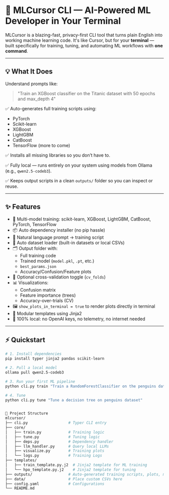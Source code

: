 # 🧠 MLCursor CLI — AI-Powered ML Developer in Your Terminal

MLCursor is a blazing-fast, privacy-first CLI tool that turns plain English into working machine learning code. It's like Cursor, but for your **terminal** — built specifically for training, tuning, and automating ML workflows with **one command**.

---

## 💡 What It Does

Understand prompts like:

> "Train an XGBoost classifier on the Titanic dataset with 50 epochs and max_depth 4"

✅ Auto-generates full training scripts using:

- PyTorch  
- Scikit-learn  
- XGBoost  
- LightGBM  
- CatBoost  
- TensorFlow (more to come)

✅ Installs all missing libraries so you don’t have to.

✅ Fully local — runs entirely on your system using models from Ollama (e.g., `qwen2.5-codeb3`).

✅ Keeps output scripts in a clean `outputs/` folder so you can inspect or reuse.

---

## ✨ Features

- 🔁 Multi-model training: scikit-learn, XGBoost, LightGBM, CatBoost, PyTorch, TensorFlow
- 📦 Auto dependency installer (no pip hassle)
- 🧠 Natural language prompt → training script
- 📂 Auto dataset loader (built-in datasets or local CSVs)
- 🗂️ Output folder with:
  - Full training code
  - Trained model (`model.pkl`, `.pt`, etc.)
  - `best_params.json`
  - Accuracy/Confusion/Feature plots
- 🧪 Optional cross-validation toggle (`cv_folds`)
- 📊 Visualizations:
  - Confusion matrix
  - Feature importance (trees)
  - Accuracy-over-trials (CV)
- 🖼️ `show_plots_in_terminal = true` to render plots directly in terminal
- 📜 Modular templates using Jinja2
- 🔐 100% local: no OpenAI keys, no telemetry, no internet needed

---

## ⚡ Quickstart

```bash
# 1. Install dependencies
pip install typer jinja2 pandas scikit-learn

# 2. Pull a local model
ollama pull qwen2.5-codeb3

# 3. Run your first ML pipeline
python cli.py train "Train a RandomForestClassifier on the penguins dataset for 20 epochs"

# 4. Tune 
python cli.py tune "Tune a decision tree on penguins dataset"


📁 Project Structure
mlcursor/
├── cli.py                  # Typer CLI entry
├── core/
│   ├── train.py            # Training logic
│   ├── tune.py             # Tuning logic
│   ├── deps.py             # Dependency handler
│   ├── llm_handler.py      # Query local LLMs
│   ├── visualize.py        # Training plots
│   └── logs.py             # Training Logs
├── templates/
│   ├── train_template.py.j2  # Jinja2 template for ML training
│   └── hpo_template.py.j2    # Jinja2 template for tuning
├── outputs/                # Auto-generated training scripts, plots, models
├── data/                   # Place custom CSVs here
├── config.yaml             # Configurations
└── README.md

